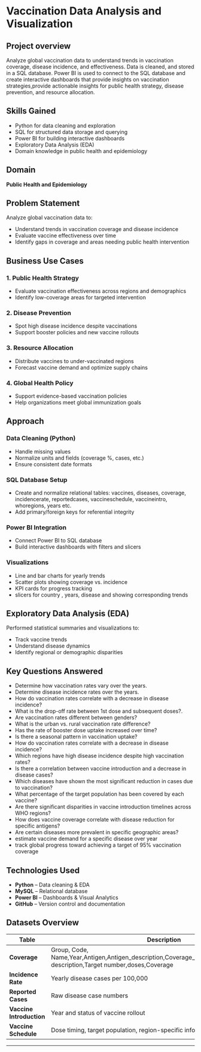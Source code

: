 # Vaccination Data Analysis and Visualization

## Project overview
Analyze global vaccination data to understand trends in vaccination coverage, disease incidence, and effectiveness. Data is cleaned, and stored in a SQL database. Power BI is used to connect to the SQL database and create interactive dashboards that provide insights on vaccination strategies,provide actionable insights for public health strategy, disease prevention, and resource allocation.

## Skills Gained
- Python for data cleaning and exploration  
- SQL for structured data storage and querying  
- Power BI for building interactive dashboards  
- Exploratory Data Analysis (EDA)  
- Domain knowledge in public health and epidemiology

## Domain
**Public Health and Epidemiology**

## Problem Statement

Analyze global vaccination data to:
- Understand trends in vaccination coverage and disease incidence
- Evaluate vaccine effectiveness over time
- Identify gaps in coverage and areas needing public health intervention

## Business Use Cases

### 1. Public Health Strategy
- Evaluate vaccination effectiveness across regions and demographics  
- Identify low-coverage areas for targeted intervention

### 2. Disease Prevention
- Spot high disease incidence despite vaccinations  
- Support booster policies and new vaccine rollouts

### 3. Resource Allocation
- Distribute vaccines to under-vaccinated regions  
- Forecast vaccine demand and optimize supply chains

### 4. Global Health Policy
- Support evidence-based vaccination policies  
- Help organizations meet global immunization goals

##  Approach

###  Data Cleaning (Python)
- Handle missing values
- Normalize units and fields (coverage %, cases, etc.)
- Ensure consistent date formats

###  SQL Database Setup
- Create and normalize relational tables: vaccines, diseases, coverage, incidencerate, reportedcases, vaccineschedule, vaccineintro, whoregions, years etc.
- Add primary/foreign keys for referential integrity

###  Power BI Integration
- Connect Power BI to SQL database
- Build interactive dashboards with filters and slicers

###  Visualizations
- Line and bar charts for yearly trends  
- Scatter plots showing coverage vs. incidence  
- KPI cards for progress tracking
- slicers for country , years, disease and showing corresponding trends

##  Exploratory Data Analysis (EDA)

Performed statistical summaries and visualizations to:
- Track vaccine trends
- Understand disease dynamics
- Identify regional or demographic disparities

##  Key Questions Answered
- Determine how vaccination rates vary over the years.
- Determine disease incidence rates over the years.
- How do vaccination rates correlate with a decrease in disease incidence?
- What is the drop-off rate between 1st dose and subsequent doses?.
- Are vaccination rates different between genders?
- What is the urban vs. rural vaccination rate difference?
- Has the rate of booster dose uptake increased over time?
- Is there a seasonal pattern in vaccination uptake?
- How do vaccination rates correlate with a decrease in disease incidence?
- Which regions have high disease incidence despite high vaccination rates?
- Is there a correlation between vaccine introduction and a decrease in disease cases?
- Which diseases have shown the most significant reduction in cases due to vaccination?
- What percentage of the target population has been covered by each vaccine?
- Are there significant disparities in vaccine introduction timelines across WHO regions?
- How does vaccine coverage correlate with disease reduction for specific antigens?
- Are certain diseases more prevalent in specific geographic areas?
- estimate vaccine demand for a specific disease over year
- track global progress toward achieving a target of 95% vaccination coverage

##  Technologies Used

- **Python** – Data cleaning & EDA  
- **MySQL** – Relational database  
- **Power BI** – Dashboards & Visual Analytics  
- **GitHub** – Version control and documentation

##  Datasets Overview

| Table | Description |
|-------|-------------|
| **Coverage** |Group, Code, Name,Year,Antigen,Antigen_description,Coverage_category,Coverage_category description,Target number,doses,Coverage |
| **Incidence Rate** | Yearly disease cases per 100,000 |
| **Reported Cases** | Raw disease case numbers |
| **Vaccine Introduction** | Year and status of vaccine rollout |
| **Vaccine Schedule** | Dose timing, target population, region-specific info |

---
